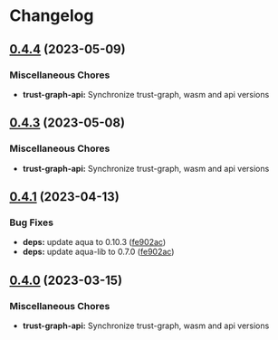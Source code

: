 # Changelog

## [0.4.4](https://github.com/fluencelabs/trust-graph/compare/trust-graph-api-v0.4.3...trust-graph-api-v0.4.4) (2023-05-09)


### Miscellaneous Chores

* **trust-graph-api:** Synchronize trust-graph, wasm and api versions

## [0.4.3](https://github.com/fluencelabs/trust-graph/compare/trust-graph-api-v0.4.1...trust-graph-api-v0.4.3) (2023-05-08)


### Miscellaneous Chores

* **trust-graph-api:** Synchronize trust-graph, wasm and api versions

## [0.4.1](https://github.com/fluencelabs/trust-graph/compare/trust-graph-api-v0.4.0...trust-graph-api-v0.4.1) (2023-04-13)


### Bug Fixes

* **deps:** update aqua to 0.10.3 ([fe902ac](https://github.com/fluencelabs/trust-graph/commit/fe902acc50a6b4c6bf97c487f3e47ae0f5ef8a95))
* **deps:** update aqua-lib to 0.7.0 ([fe902ac](https://github.com/fluencelabs/trust-graph/commit/fe902acc50a6b4c6bf97c487f3e47ae0f5ef8a95))

## [0.4.0](https://github.com/fluencelabs/trust-graph/compare/trust-graph-api-v0.3.2...trust-graph-api-v0.4.0) (2023-03-15)


### Miscellaneous Chores

* **trust-graph-api:** Synchronize trust-graph, wasm and api versions
